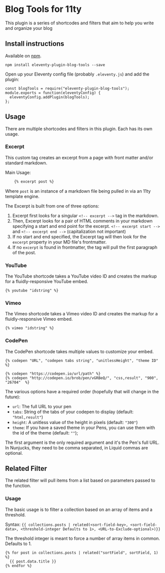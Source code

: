 # Blog Tools for 11ty

This plugin is a series of shortcodes and filters that aim to help you write and organize your blog

## Install instructions

Available on [npm](https://www.npmjs.com/package/eleventy-plugin-blog-tools).

```
npm install eleventy-plugin-blog-tools --save
```

Open up your Eleventy config file (probably `.eleventy.js`) and add the plugin:

```
const blogTools = require("eleventy-plugin-blog-tools");
module.exports = function(eleventyConfig) {
  eleventyConfig.addPlugin(blogTools);
};
```

## Usage

There are multiple shortcodes and filters in this plugin. Each has its own usage.


### Excerpt

This custom tag creates an excerpt from a page with front matter and/or standard markdown. 

Main Usage:

```html
    {% excerpt post %}
```

Where `post` is an instance of a markdown file being pulled in via an 11ty template engine.

The Excerpt is built from one of three options:
1. Excerpt first looks for a singular `<!-- excerpt -->` tag in the markdown.
1. Then, Excerpt looks for a pair of HTML comments in your markdown specifying a start and end point for the excerpt. `<!-- excerpt start -->` and `<!-- excerpt end -->` (capitalization not important)
2. If no start and end specified, the Excerpt tag will then look for the `excerpt` property in your MD file's frontmatter.
3. If no `excerpt` is found in frontmatter, the tag will pull the first paragraph of the post.

### YouTube

The YouTube shortcode takes a YouTube video ID and creates the markup for a fluidly-responsive YouTube embed.

```
{% youtube "idstring" %}
```
### Vimeo

The Vimeo shortcode takes a Vimeo video ID and creates the markup for a fluidly-responsive Vimeo embed.

```
{% vimeo "idstring" %}
```


### CodePen

The CodePen shortcode takes multiple values to customize your embed.
```
{% codepen "URL", "codepen tabs string", "unitlessHeight", "theme ID" %}

{% codepen "https://codepen.io/url/path" %}
{% codepen "http://codepen.io/brob/pen/vGRBeQ/", "css,result", "900", "26704"  %}

```

The various options have a required order (hopefully that will change in the future): 
* `url`: The full URL to your pen 
* `tabs`: String of the tabs of your codepen to display (default: `"html,result"`)
* `height`: A unitless value of the height in pixels (default: `"300"`)
* `theme`: If you have a saved theme in your Pens, you can use them with the id of the theme (default: `""`);

The first argument is the only required argument and it's the Pen's full URL. In Nunjucks, they need to be comma separated, in Liquid commas are optional.

## Related Filter

The related filter will pull items from a list based on parameters passed to the function.

### Usage

The basic usage is to filter a collection based on an array of items and a threshold.

Syntax: `{{ collections.posts | related(<sort-field-key>, <sort-field-data>, <threshold-integer Defaults to 1>, <URL-to-Exclude-optional>)}}`

The threshold integer is meant to force a number of array items in common. Defaults to 1.

```
{% for post in collections.posts | related("sortField", sortField, 1) %}
  {{ post.data.title }}
{% endfor %}
```
